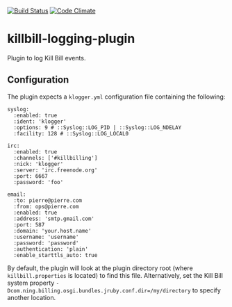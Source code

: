 [![Build Status](https://travis-ci.org/killbill/killbill-logging-plugin.png)](https://travis-ci.org/killbill/killbill-logging-plugin)
[![Code Climate](https://codeclimate.com/github/killbill/killbill-logging-plugin.png)](https://codeclimate.com/github/killbill/killbill-logging-plugin)

killbill-logging-plugin
=======================

Plugin to log Kill Bill events.

Configuration
-------------

The plugin expects a `klogger.yml` configuration file containing the following:

```
syslog:
  :enabled: true
  :ident: 'klogger'
  :options: 9 # ::Syslog::LOG_PID | ::Syslog::LOG_NDELAY
  :facility: 128 # ::Syslog::LOG_LOCAL0

irc:
  :enabled: true
  :channels: ['#killbilling']
  :nick: 'klogger'
  :server: 'irc.freenode.org'
  :port: 6667
  :password: 'foo'

email:
  :to: pierre@pierre.com
  :from: ops@pierre.com
  :enabled: true
  :address: 'smtp.gmail.com'
  :port: 587
  :domain: 'your.host.name'
  :username: 'username'
  :password: 'password'
  :authentication: 'plain'
  :enable_starttls_auto: true
```

By default, the plugin will look at the plugin directory root (where `killbill.properties` is located) to find this file.
Alternatively, set the Kill Bill system property `-Dcom.ning.billing.osgi.bundles.jruby.conf.dir=/my/directory` to specify another location.
